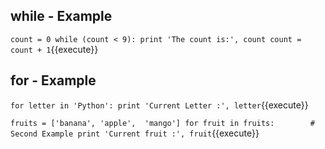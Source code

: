 
## while - Example

`count = 0
while (count < 9):
  print 'The count is:', count
  count = count + 1`{{execute}} 



## for - Example

`for letter in 'Python':
  print 'Current Letter :', letter`{{execute}} 


`fruits = ['banana', 'apple',  'mango']
for fruit in fruits:        # Second Example
  print 'Current fruit :', fruit`{{execute}}

